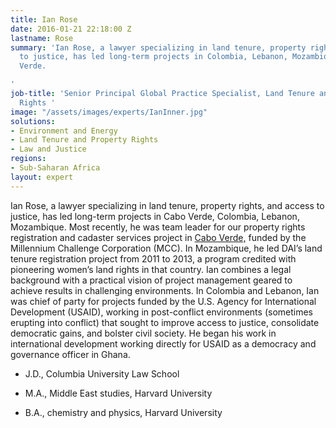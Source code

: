 ```yaml
---
title: Ian Rose
date: 2016-01-21 22:18:00 Z
lastname: Rose
summary: 'Ian Rose, a lawyer specializing in land tenure, property rights, and access
  to justice, has led long-term projects in Colombia, Lebanon, Mozambique, and Cabo
  Verde.

'
job-title: 'Senior Principal Global Practice Specialist, Land Tenure and Property
  Rights '
image: "/assets/images/experts/IanInner.jpg"
solutions:
- Environment and Energy
- Land Tenure and Property Rights
- Law and Justice
regions:
- Sub-Saharan Africa
layout: expert
---
```


Ian Rose, a lawyer specializing in land tenure, property rights, and access to justice, has led long-term projects in Cabo Verde, Colombia, Lebanon, Mozambique. Most recently, he was team leader for our property rights registration and cadaster services project in [Cabo Verde,](http://dai-global-developments.com/articles/public-private-partnerships-for-land-administration-can-it-work-in-cabo-verde/) funded by the Millennium Challenge Corporation (MCC). In Mozambique, he led DAI’s land tenure registration project from 2011 to 2013, a program credited with pioneering women’s land rights in that country. Ian combines a legal background with a practical vision of project management geared to achieve results in challenging environments. In Colombia and Lebanon, Ian was chief of party for projects funded by the U.S. Agency for International Development (USAID), working in post-conflict environments (sometimes erupting into conflict) that sought to improve access to justice, consolidate democratic gains, and bolster civil society. He began his work in international development working directly for USAID as a democracy and governance officer in Ghana.

* J.D., Columbia University Law School

* M.A., Middle East studies, Harvard University

* B.A., chemistry and physics, Harvard University